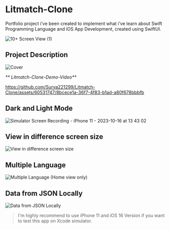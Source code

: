 # Litmatch-Clone

Portfolio project i’ve been created to implement what i’ve learn about Swift Programming Language and iOS App Development, created using SwiftUI. 

![10+ Screen View (1)](https://github.com/Surya221299/Litmatch-Clone/assets/60531747/d911191a-d091-453b-9bb6-3d56aeda16b5)


## **Project Description**

 ![Cover](https://github.com/Surya221299/Litmatch-Clone/assets/60531747/91421d8c-6564-4468-8083-4208b394e0fe)

_** Litmatch-Clone-Demo-Video**_



https://github.com/Surya221299/Litmatch-Clone/assets/60531747/8bcece1a-36f7-4f83-b1ad-a80f678bbbfb

## **Dark and Light Mode**

![Simulator Screen Recording - iPhone 11 - 2023-10-16 at 13 43 02](https://github.com/Surya221299/Litmatch-Clone/assets/60531747/2da2845c-7b1f-46a7-8015-483c752f4ead)

## **View in difference screen size**

![View in difference screen size](https://github.com/Surya221299/Litmatch-Clone/assets/60531747/32a447d0-15d9-4a77-b04d-f77b6398f053)

## **Multiple Language**

![Multiple Language (Home view only)](https://github.com/Surya221299/Litmatch-Clone/assets/60531747/03996636-d6be-4ff1-a43d-2f851a4d89be)

## **Data from JSON Locally**

![Data from JSON Locally](https://github.com/Surya221299/Litmatch-Clone/assets/60531747/47ce2b4c-e307-4501-a7c8-c23b13dfbd43)

> I'm highly recommend to use iPhone 11 and iOS 16 Version if you want to test this app on Xcode simulator.

